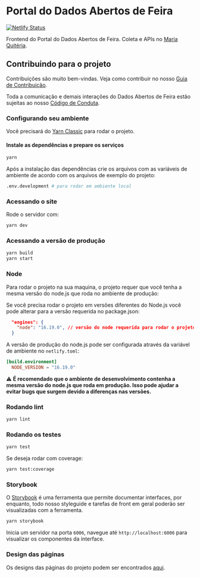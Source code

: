 # Portal do Dados Abertos de Feira

[![Netlify Status](https://api.netlify.com/api/v1/badges/7ba794b1-3a2d-49ff-bcc5-533510d7710d/deploy-status)](https://app.netlify.com/sites/dadosabertosdefeira/deploys)

Frontend do Portal do Dados Abertos de Feira.
Coleta e APIs no [Maria Quitéria](https://github.com/DadosAbertosDeFeira/maria-quiteria/).

## Contribuindo para o projeto

Contribuições são muito bem-vindas. Veja como contribuir no nosso [Guia de Contribuição](CONTRIBUTING.md).

Toda a comunicação e demais interações do Dados Abertos de Feira estão sujeitas
ao nosso [Código de Conduta](CODE_OF_CONDUCT.md).

### Configurando seu ambiente

Você precisará do [Yarn Classic](https://classic.yarnpkg.com/lang/en/) para rodar o projeto.

#### Instale as dependências e prepare os serviços

```bash
yarn
```

Após a instalação das dependências crie os arquivos com as variáveis de ambiente de acordo com os arquivos de exemplo do projeto:

```bash
.env.development # para rodar em ambiente local
```

### Acessando o site

Rode o servidor com:

```bash
yarn dev
```

### Acessando a versão de produção

```bash
yarn build
yarn start
```

### Node

Para rodar o projeto na sua maquina, o projeto requer que você tenha a mesma versão do node.js que roda
no ambiente de produção:

Se você precisa rodar o projeto em versões diferentes do Node.js você pode alterar para a versão requerida no package.json:

```json
  "engines": {
    "node": "16.19.0", // versão do node requerida para rodar o projeto.
  }
```

A versão de produção do node.js pode ser configurada através da variável de ambiente no `netlify.toml`:

```toml
[build.environment]
  NODE_VERSION = "16.19.0"
```

:warning: **É recomendado que o ambiente de desenvolvimento contenha a mesma versão do node.js que roda em produção. Isso pode ajudar a evitar bugs que surgem devido a diferenças nas versões.**

### Rodando lint

```bash
yarn lint
```

### Rodando os testes

```bash
yarn test
```

Se deseja rodar com coverage:

```bash
yarn test:coverage
```

### Storybook

O [Storybook](https://storybook.js.org/) é uma ferramenta que permite documentar interfaces, por enquanto, todo nosso styleguide e tarefas de front em geral poderão ser visualizadas com a ferramenta.

```bash
yarn storybook
```

Inicia um servidor na porta `6006`, navegue até `http://localhost:6006` para visualizar os componentes da interface.

### Design das páginas

Os designs das páginas do projeto podem ser encontrados [aqui](https://www.figma.com/file/XNfcVKFQLMcw4WzYB9srDs/DadosFeira?node-id=155%3A537).
